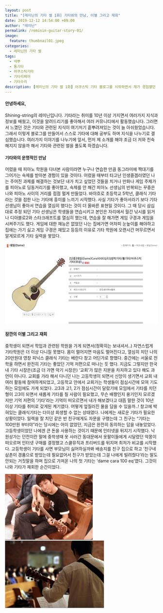 ```yaml
---
layout: post
title: "[레미닌의 기타 썰 1화] 기타와의 만남, 이별 그리고 재회"
date: 2019-12-12 14:54:00 +09:00
author: "레미닌"
permalink: /reminin-guitar-story-01/
image:
  feature: thumbnail01.jpeg
categories:
  - 레미닌의 기타 썰
tags:
  - 넥뿌
  - 통기타
  - 어쿠스틱기타
  - 기타리페어
  - 기타수리
description: [레미닌의 기타 썰 1화] 어쿠스틱 기타 블로그를 시작하면서 제가 경험했던 기타와의 첫 만남과 이별, 그리고 재회를 이야기해보려합니다.
---
```


#### 안녕하세요,

Shining-string의 레미닌입니다. 기타라는 취미를 10년 이상 가지면서 여러가지 지식과 정보를 배웠고, 이것을 알려드리기를 좋아해서 여러 커뮤니티에서 활동했습니다. 그러면서 느꼈던 것은 기타와 관련된 지식이 여기저기 흩뿌려져있는 것이 늘 아쉬웠었습니다. 그래서 이렇게 블로그를 만들어서 스스로 기타에 대해 공부도 하며 지식을 나누기로 결심했습니다. 여러가지 이야기를 나누기에 앞서, 먼저 제 소개를 해야 조금 더 저와 친숙해지지 않을까 해서 기타와 관련된 썰을 풀도록 하겠습니다.





#### 기타와의 운명적인 만남

 어렸을 때 피아노 학원을 다녀본 사람이라면 누구나 연습한 만큼 동그라미에 짝대기를 그어가는 숙제를 받아본 경험이 있을 것이다. 어렸을 때부터 타고난 인생즐겜러였던 나는 주어진 과제를 해결하는 것보단 내가 치고 싶었던 것들을 치거나 만화나 게임 주제가를 피아노로 딩동거리기를 좋아했고, 숙제를 안 해간 피아노 선생님의 반복되는 꾸중은 나와 피아노 사이의 거리를 점점 멀게 만들었다. 바야흐로 초등학교 5학년, 클래식 기타라는 것을 접한 나는 기타에 흥미를 느끼기 시작했다. 사실 기타가 좋아서라기 보다 기타 선생님이 좋아서 연습을 열심히 했다는 것이 더 올바른 표현일 것이다. 그 때 당시 삼십대로 추정 되던 기타 선생님은 학생들을 연습시키고 본인은 자리에서 월간 낚시를 읽거나 디아블로2와 스타크래프트를 열심히 했는데, 연습을 잘 해가면 게임 구경과 게임을 시켜주기도 했다. 게임에 대한 재능은 없었던 나는 집에가면 어차피 눈높이를 해야하고 집에는 가기 싫고 게임 구경은 재밌고 등등의 이유로 기타 학원에 오랜시간 머무르면서 알게모르게 기타 실력을 쌓았다. 



![데임기타 판매글](/img/post/01/image01.png)





#### 잠깐의 이별 그리고 재회

 중학생이 되면서 학업과 관련된 학원을 가게 되면서(정확히는 보내셔서..) 자연스럽게 기타학원은 더 이상 다니질 못했다. 몸이 멀어지면 마음도 멀어진다고, 열심히 치던 나의 20만원대 영창 피닉스 클래식 기타는 베란다 창고 어딘가로 향했다. 중간에는 서울로 전학을 하면서 완전히 기타는 좋았던 기억 저편으로 떠나는 듯 했다. 지금도 그렇지만 한국 내 기타 시장은(조금 더 가면 악기 시장은) ‘교회’가 많은 지분을 차지하고 있다 해도 과언이 아니다. 교회를 가라 해서 다니던 나는 고등학생이 되면서 신앙이 생기면서 교회 내 여러 활동에 참여하게되었고, 고등학교 안에서 교회가는 학생들이 점심시간에 모여 기도하는 모임에도 가게 되었다. 고3과 고1, 2가 점심시간이 달랐기에 모임에서 기타를 치던 형이 고3이 되면서 새롭게 기타를 칠 사람이 필요했고, 무슨 배짱인지 용기인지 모르겠지만 기억 저편의 ‘기타’라는 기억이 떠오르면서 내가 해보겠다고 대뜸 말한 것이 10년 이상 기타를 취미로 갖게된 계기였다. 어떻게 엎질러진 물을 담을 수 있을까..! 창고에 박혀있는 클래식기타는 더이상 회생할 수 없는 상태였다. 나에게는 새로운 기타가 필요한 상황이었다. 일렉을 잘 치던 같은 반 친구에게도 자문을 구했는데 그 친구는 “기타는 100만원 부터야”라는 당시에는 어이 없었던, 지금은 완전히 동의하는 답을 내놓았었다. 고등학생이었던 나에겐 큰 돈을 사용하는 것이기 때문에 인터넷을 뒤지기 시작했다. 낙원상가는 던전이란 말에 중학생때 옷 사러간 동대문에서 옷팔이들에게 시달렸던 악몽이 떠오르며 인터넷 구매를 결정했고 스쿨뮤직과 프리버드를 뒤지며 최저가 비교를 시작했다. 고등학생이 기타를 사면 부모님이 싫어하실까봐 배송지를 친구 집으로 하고 ‘친구네 삼촌이 경품으로 받았는데 필요없어서 친구가 받았는데 그걸 나에게 빌려줬다’라는 말도안되는 거짓말을 하며 집으로 가져온 나의 첫 기타는 ‘dame cara 100 eq’였다. 그것이 나와 기타가 재회한 순간이었다.

![기타를 치던 나 01](/img/post/01/image02.png) ![기타를 치던 나 02](/img/post/01/image03.png)